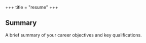 +++
title = "resume"
+++

## Summary

A brief summary of your career objectives and key qualifications.
